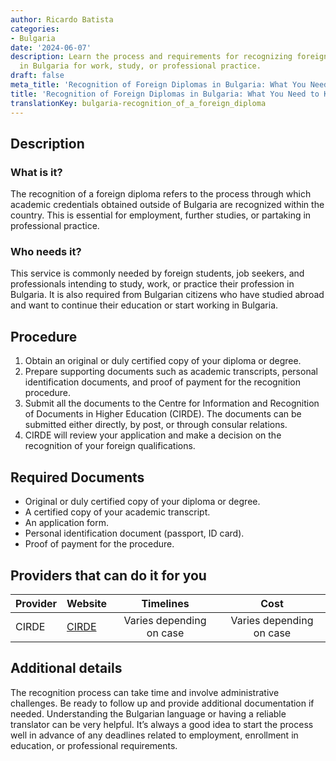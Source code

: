 ```yaml
---
author: Ricardo Batista
categories:
- Bulgaria
date: '2024-06-07'
description: Learn the process and requirements for recognizing foreign academic credentials
  in Bulgaria for work, study, or professional practice.
draft: false
meta_title: 'Recognition of Foreign Diplomas in Bulgaria: What You Need to Know'
title: 'Recognition of Foreign Diplomas in Bulgaria: What You Need to Know'
translationKey: bulgaria-recognition_of_a_foreign_diploma
---
```



## Description
### What is it?
The recognition of a foreign diploma refers to the process through which academic credentials obtained outside of Bulgaria are recognized within the country. This is essential for employment, further studies, or partaking in professional practice.

### Who needs it?
This service is commonly needed by foreign students, job seekers, and professionals intending to study, work, or practice their profession in Bulgaria. It is also required from Bulgarian citizens who have studied abroad and want to continue their education or start working in Bulgaria.

## Procedure
1. Obtain an original or duly certified copy of your diploma or degree.
2. Prepare supporting documents such as academic transcripts, personal identification documents, and proof of payment for the recognition procedure.
3. Submit all the documents to the Centre for Information and Recognition of Documents in Higher Education (CIRDE). The documents can be submitted either directly, by post, or through consular relations.
4. CIRDE will review your application and make a decision on the recognition of your foreign qualifications.

## Required Documents
- Original or duly certified copy of your diploma or degree.
- A certified copy of your academic transcript.
- An application form.
- Personal identification document (passport, ID card).
- Proof of payment for the procedure.

## Providers that can do it for you

| Provider        |     Website      |     Timelines    |       Cost      |
| --------------- | -----------------|  :-------------: | :-------------: |
| CIRDE            |  [CIRDE](http://www.nacid.bg/en/)       |      Varies depending on case      |        Varies depending on case       |

## Additional details
The recognition process can take time and involve administrative challenges. Be ready to follow up and provide additional documentation if needed. Understanding the Bulgarian language or having a reliable translator can be very helpful. It’s always a good idea to start the process well in advance of any deadlines related to employment, enrollment in education, or professional requirements.